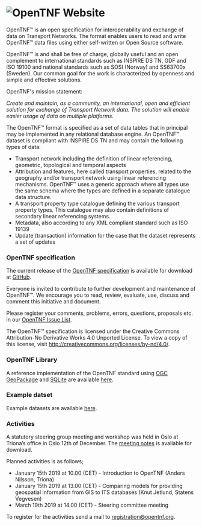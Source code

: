 <h1><img src="https://OpenTNF.github.io/logo.png" tag="OpenTNF" style="float: left">  OpenTNF Website</h1>

OpenTNF™ is an open specification for interoperability and exchange of data on Transport Networks. The format enables users to read and write OpenTNF™ data files using either self-written or Open Source software. 

OpenTNF™ is and shall be free of charge, globally useful and an open complement to international standards such as INSPIRE DS TN, GDF and ISO 19100 and national standards such as SOSI (Norway) and SS63700x (Sweden). Our common goal for the work is characterized by openness and simple and effective solutions.

OpenTNF's mission statement:

_Create and maintain, as a community, an international, open and efficient solution for exchange of Transport Network data. The solution will enable easier usage of data on multiple platforms._

The OpenTNF™ format is specified as a set of data tables that in principal may be implemented in any relational database engine. An OpenTNF™ dataset is compliant with INSPIRE DS TN and may contain the following types of data:

* Transport network including the definition of linear referencing, geometric, topological and temporal aspects
* Attribution and features, here called transport properties, related to the geography and/or transport network using linear referencing mechanisms. OpenTNF™ uses a generic approach where all types use the same schema where the types are defined in a separate catalogue data structure.
* A transport property type catalogue defining the various transport property types. This catalogue may also contain definitions of secondary linear referencing systems.
* Metadata, also according to any XML compliant standard such as ISO 19139
* Update (transaction) information for the case that the dataset represents a set of updates

### OpenTNF specification

The current release of the <a href="https://github.com/OpenTNF/opentnf/blob/master/OpenTNF%20-%20white%20paper.pdf" target="_blank">OpenTNF specification</a> is available for download at [GitHub](https://github.com/OpenTNF/opentnf).

Everyone is invited to contribute to further development and maintenance of OpenTNF™. We encourage you to read, review, evaluate, use, discuss and comment this initiative and document.

Please register your comments, problems, errors, questions, proposals etc. in our [OpenTNF Issue List](https://github.com/OpenTNF/opentnf/issues).

The OpenTNF™ specification is licensed under the Creative Commons Attribution-No Derivative Works 4.0 Unported License. To view a copy of this license, visit <http://creativecommons.org/licenses/by-nd/4.0/>.

### OpenTNF Library

A reference implementation of the OpenTNF standard using [OGC GeoPackage](http://www.geopackage.org) and [SQLite](http://www.sqlite.org) are available [here](https://github.com/OpenTNF/OpenTNF-library).

### Example datset

Example datasets are available [here](https://github.com/OpenTNF/opentnf/tree/master/Example%20datasets).

### Activities

A statutory steering group meeting and workshop was held in Oslo at Triona’s office in Oslo 12th of December. The <a href="https://github.com/OpenTNF/opentnf/blob/master/meeting%20notes/Meeting%20notes%20OpenTNF%202018-11-20.pdf" target="_blank">meeting notes</a> is available for download.

Planned activities is as follows;

* January 15th 2019 at 10.00 (CET)  - Introduction to OpenTNF (Anders Nilsson, Triona)
* 	January 15th  2019 at 13.00 (CET)  - Comparing models for providing geospatial information from GIS to ITS databases (Knut Jetlund, Statens Vegvesen)
*	March 19th 2019 at 14.00 (CET) - Steering committee meeting

To register for the activities send a mail to <registration@opentnf.org>.


